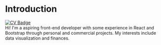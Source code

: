 # Introduction
[![CV Badge](https://img.shields.io/badge/My-CV-critical)](https://drive.google.com/file/d/1EMkfLUvUr_V4G_VLp4aVELN_0ufYbOgc/view?usp=sharing)<br/>
Hi! I'm a aspiring front-end developer with some experience in React and Bootstrap through personal and commercial projects. My interests include data visualization and finances.
